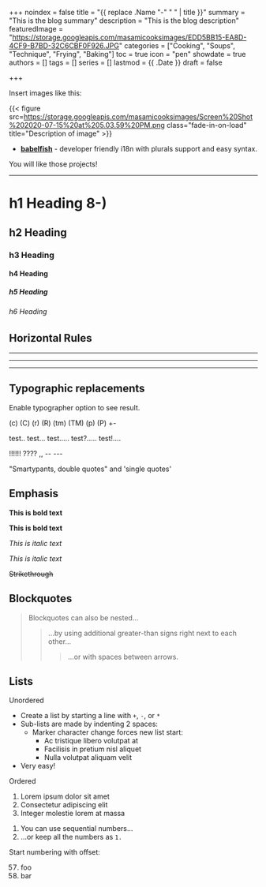 +++
noindex = false
title = "{{ replace .Name "-" " " | title }}"
summary = "This is the blog summary"
description = "This is the blog description"
featuredImage = "https://storage.googleapis.com/masamicooksimages/EDD5BB15-EA8D-4CF9-B7BD-32C6CBF0F926.JPG"
categories = ["Cooking", "Soups", "Technique", "Frying", "Baking"]
toc = true
icon = "pen"
showdate = true
authors = []
tags = []
series = []
lastmod = {{ .Date }}
draft = false

+++

Insert images like this:

{{< figure src=https://storage.googleapis.com/masamicooksimages/Screen%20Shot%202020-07-15%20at%205.03.59%20PM.png class="fade-in-on-load" title="Description of image" >}}

- **[babelfish](https://github.com/nodeca/babelfish/)** - developer friendly
  i18n with plurals support and easy syntax.

You will like those projects!

---

# h1 Heading 8-)

## h2 Heading

### h3 Heading

#### h4 Heading

##### h5 Heading

###### h6 Heading

## Horizontal Rules

---

---

---

## Typographic replacements

Enable typographer option to see result.

(c) (C) (r) (R) (tm) (TM) (p) (P) +-

test.. test... test..... test?..... test!....

!!!!!! ???? ,, -- ---

"Smartypants, double quotes" and 'single quotes'

## Emphasis

**This is bold text**

**This is bold text**

_This is italic text_

_This is italic text_

~~Strikethrough~~

## Blockquotes

> Blockquotes can also be nested...
>
> > ...by using additional greater-than signs right next to each other...
> >
> > > ...or with spaces between arrows.

## Lists

Unordered

- Create a list by starting a line with `+`, `-`, or `*`
- Sub-lists are made by indenting 2 spaces:
  - Marker character change forces new list start:
    - Ac tristique libero volutpat at
    * Facilisis in pretium nisl aliquet
    - Nulla volutpat aliquam velit
- Very easy!

Ordered

1. Lorem ipsum dolor sit amet
2. Consectetur adipiscing elit
3. Integer molestie lorem at massa

1) You can use sequential numbers...
1) ...or keep all the numbers as `1.`

Start numbering with offset:

57. foo
1. bar
